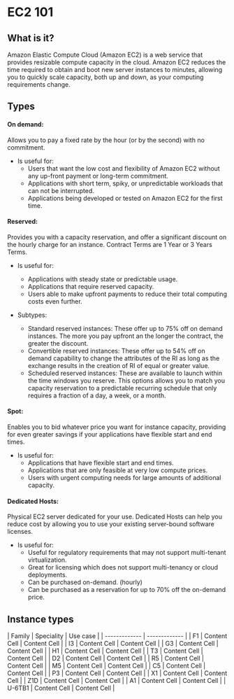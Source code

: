 # EC2 101
## What is it?

Amazon Elastic Compute Cloud (Amazon EC2) is a web service that provides resizable compute capacity in the cloud. Amazon EC2 reduces the time required to obtain and boot new server instances to minutes, allowing you to quickly scale capacity, both up and down, as your computing requirements change.

## Types
#### On demand:

Allows you to pay a fixed rate by the hour (or by the second) with no commitment.

- Is useful for:
	- Users that want the low cost and flexibility of Amazon EC2 without any up-front payment or long-term commitment.
	- Applications with short term, spiky, or unpredictable workloads that can not be interrupted.
	- Applications being developed or tested on Amazon EC2 for the first time.

#### Reserved:

Provides you with a capacity reservation, and offer a significant discount on the hourly charge for an instance. Contract Terms are 1 Year or 3 Years Terms.

- Is useful for:
	- Applications with steady state or predictable usage.
	- Applications that require reserved capacity.
	- Users able to make upfront payments to reduce their total computing costs even further.

- Subtypes:
	- Standard reserved instances: These offer up to 75% off on demand instances. The more you pay upfront an the longer the contract, the greater the discount.
	- Convertible reserved instances: These offer up to 54% off on demand capability to change the attributes of the RI as long as the exchange results in the creation of RI of equal or greater value.
	- Scheduled reserved instances: These are available to launch within the time windows you reserve. This options allows you to match you capacity reservation to a predictable recurring schedule that only requires a fraction of a day, a week, or a month.

#### Spot:

Enables you to bid whatever price you want for instance capacity, providing for even greater savings if your applications have flexible start and end times.

- Is useful for:
	- Applications that have flexible start and end times.
	- Applications that are only feasible at very low compute prices.
	- Users with urgent computing needs for large amounts of additional capacity.

#### Dedicated Hosts:

Physical EC2 server dedicated for your use. Dedicated Hosts can help you reduce cost by allowing you to use your existing server-bound software licenses.

- Is useful for:
	- Useful for regulatory requirements that may not support multi-tenant virtualization.
	- Great for licensing which does not support multi-tenancy or cloud deployments.
	- Can be purchased on-demand. (hourly)
	- Can be purchased as a reservation for up to 70% off the on-demand price.

## Instance types

| Family  | Speciality | Use case | 
| ------------- | ------------- |
| F1  | Content Cell  | Content Cell  |
| I3  | Content Cell  | Content Cell  |
| G3  | Content Cell  | Content Cell  |
| H1  | Content Cell  | Content Cell  |
| T3  | Content Cell  | Content Cell  |
| D2  | Content Cell  | Content Cell  |
| R5  | Content Cell  | Content Cell  |
| M5  | Content Cell  | Content Cell  |
| C5  | Content Cell  | Content Cell  |
| P3  | Content Cell  | Content Cell  |
| X1  | Content Cell  | Content Cell  |
| Z1D  | Content Cell  | Content Cell  |
| A1  | Content Cell  | Content Cell  |
| U-6TB1  | Content Cell  | Content Cell  |